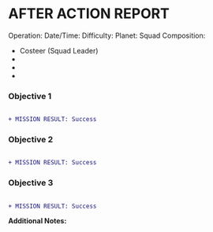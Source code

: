 # AFTER ACTION REPORT

Operation: 
Date/Time: 
Difficulty: 
Planet:
Squad Composition:
- Costeer (Squad Leader)
- 
- 
- 
### Objective 1 
```diff

+ MISSION RESULT: Success
```

### Objective 2
```diff

+ MISSION RESULT: Success
```


### Objective 3
```diff

+ MISSION RESULT: Success
```

**Additional Notes:**